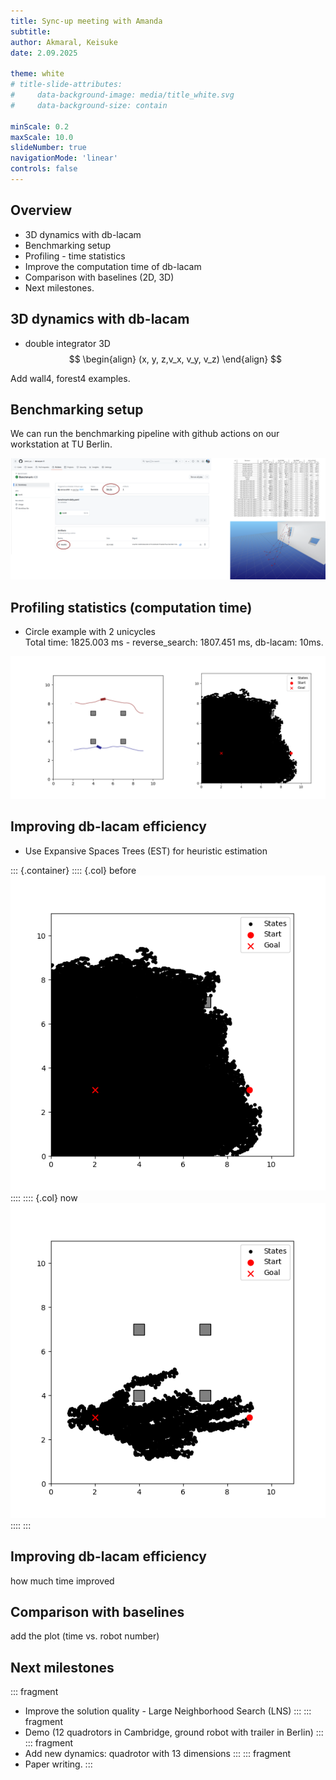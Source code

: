 ```yaml
---
title: Sync-up meeting with Amanda
subtitle: 
author: Akmaral, Keisuke
date: 2.09.2025

theme: white
# title-slide-attributes:
#     data-background-image: media/title_white.svg
#     data-background-size: contain

minScale: 0.2
maxScale: 10.0
slideNumber: true
navigationMode: 'linear'
controls: false
---
```


## Overview

- 3D dynamics with db-lacam
- Benchmarking setup
- Profiling - time statistics 
- Improve the computation time of db-lacam
- Comparison with baselines (2D, 3D)
- Next milestones.

## 3D dynamics with db-lacam

- double integrator 3D
$$
\begin{align}
(x, y, z,v_x, v_y, v_z)
\end{align}
$$

Add wall4, forest4 examples.

## Benchmarking setup

We can run the benchmarking pipeline with github actions on our workstation at TU Berlin. 

![](media/image/db-lacam/benchmarking_result.png)

## Profiling statistics (computation time)

- Circle example with 2 unicycles
\
Total time: 1825.003 ms - reverse_search: 1807.451 ms, db-lacam: 10ms.

![](media/image/db-lacam/profile.png)

## Improving db-lacam efficiency

- Use Expansive Spaces Trees (EST) for heuristic estimation

::: {.container}
:::: {.col}
before 
![](media/image/db-lacam/db_expansion.png)
::::
:::: {.col}
now
![](media/image/db-lacam/est_cost.png)
::::
:::

## Improving db-lacam efficiency

how much time improved

## Comparison with baselines

add the plot (time vs. robot number)

## Next milestones

::: fragment
- Improve the solution quality - Large Neighborhood Search (LNS)
:::
::: fragment
- Demo (12 quadrotors in Cambridge, ground robot with trailer in Berlin)
:::
::: fragment
- Add new dynamics: quadrotor with 13 dimensions
:::
::: fragment
- Paper writing.
:::
